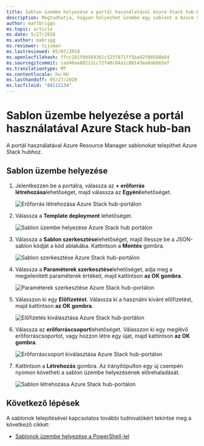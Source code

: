 ```yaml
---
title: Sablon üzembe helyezése a portál használatával Azure Stack hub-ban
description: Megtudhatja, hogyan helyezhet üzembe egy sablont a Azure Stack hub Portal használatával.
author: mattbriggs
ms.topic: article
ms.date: 5/27/2020
ms.author: mabrigg
ms.reviewer: sijuman
ms.lastreviewed: 05/07/2019
ms.openlocfilehash: ffcc181f0d5693b1c525f871ff5ba92f0b508b04
ms.sourcegitcommit: cad40ae88212cc72f40c84a1c88143ea0abb65ef
ms.translationtype: MT
ms.contentlocale: hu-HU
ms.lasthandoff: 05/27/2020
ms.locfileid: "84112134"
---
```

# <a name="deploy-a-template-using-the-portal-in-azure-stack-hub"></a>Sablon üzembe helyezése a portál használatával Azure Stack hub-ban

A portál használatával Azure Resource Manager sablonokat telepíthet Azure Stack hubhoz.

## <a name="to-deploy-a-template"></a>Sablon üzembe helyezése

1. Jelentkezzen be a portálra, válassza az **+ erőforrás létrehozása**lehetőséget, majd válassza az **Egyéni**lehetőséget.

   ![Erőforrás létrehozása Azure Stack hub-portálon](media/azure-stack-deploy-template-portal/template-deploy1.png)

1. Válassza a **Template deployment** lehetőséget.

   ![Sablon üzembe helyezése Azure Stack hub portálon](media/azure-stack-deploy-template-portal/template-deploy2.png)

1. Válassza a **Sablon szerkesztése**lehetőséget, majd illessze be a JSON-sablon kódját a kód ablakába. Kattintson a **Mentés** gombra.

   ![Sablon szerkesztése Azure Stack hub-portálon](media/azure-stack-deploy-template-portal/template-deploy3.png)

1. Válassza a **Paraméterek szerkesztése**lehetőséget, adja meg a megjelenített paraméterek értékeit, majd kattintson **az OK gombra**.

   ![Paraméterek szerkesztése Azure Stack hub-portálon](media/azure-stack-deploy-template-portal/template-deploy4.png)

1. Válasszon ki egy **Előfizetést**. Válassza ki a használni kívánt előfizetést, majd kattintson **az OK gombra**.

   ![Előfizetés kiválasztása Azure Stack hub-portálon](media/azure-stack-deploy-template-portal/template-deploy5.png)

1. Válassza az **erőforráscsoport**lehetőséget. Válasszon ki egy meglévő erőforráscsoportot, vagy hozzon létre egy újat, majd kattintson **az OK gombra**.

   ![Erőforráscsoport kiválasztása Azure Stack hub-portálon](media/azure-stack-deploy-template-portal/template-deploy6.png)

1. Kattintson a **Létrehozás** gombra. Az irányítópulton egy új csempén nyomon követheti a sablon üzembe helyezésének előrehaladását.

   ![Sablon létrehozása Azure Stack hub-portálon](media/azure-stack-deploy-template-portal/template-deploy7.png)

## <a name="next-steps"></a>Következő lépések

A sablonok telepítésével kapcsolatos további tudnivalókért tekintse meg a következő cikket:

- [Sablonok üzembe helyezése a PowerShell-lel](azure-stack-deploy-template-powershell.md)
